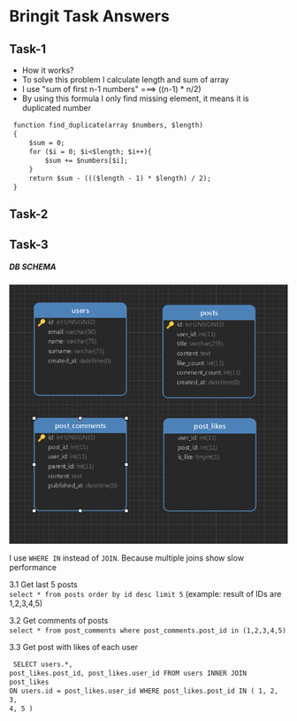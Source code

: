 # **Bringit Task Answers**


## **Task-1**

 * How it works?
 * To solve this problem I calculate length and sum of array
 * I use "sum of first n-1 numbers" ===> ((n-1) * n/2)
 * By using this formula I only find missing element, it means it is duplicated number
 
<pre><code> function find_duplicate(array $numbers, $length)
 {
     $sum = 0;
     for ($i = 0; $i<$length; $i++){
         $sum += $numbers[$i];
     }
     return $sum - ((($length - 1) * $length) / 2);
 }</code></pre>
 

## **Task-2**

## **Task-3**

##### DB SCHEMA

![alt text](db_schema.png)

I use `WHERE IN` instead of `JOIN`. Because multiple joins show slow performance

3.1 Get last 5 posts  
`select * from posts order by id desc limit 5` (example: result of IDs are 1,2,3,4,5)

3.2 Get comments of posts  
``select * from post_comments where post_comments.post_id in (1,2,3,4,5)``

3.3 Get post with likes of each user
<code><pre>
SELECT 
    users.*, 
    post_likes.post_id, 
    post_likes.user_id 
FROM users 
     INNER JOIN post_likes 
             ON users.id = post_likes.user_id 
WHERE  post_likes.post_id IN ( 1, 2, 3, 4, 5 )
    </pre></code>




